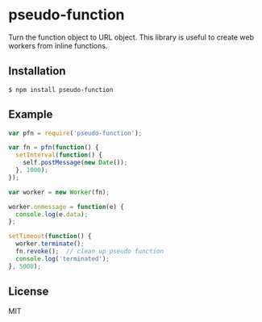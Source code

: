 
# pseudo-function

Turn the function object to URL object. This library is useful to create web workers from inline functions.

## Installation

    $ npm install pseudo-function

## Example

```js
var pfn = require('pseudo-function');

var fn = pfn(function() {
  setInterval(function() {
    self.postMessage(new Date());
  }, 1000);
});

var worker = new Worker(fn);

worker.onmessage = function(e) {
  console.log(e.data);
};

setTimeout(function() {
  worker.terminate();
  fn.revoke();  // clean up pseudo function
  console.log('terminated');
}, 5000);
```

## License

MIT
